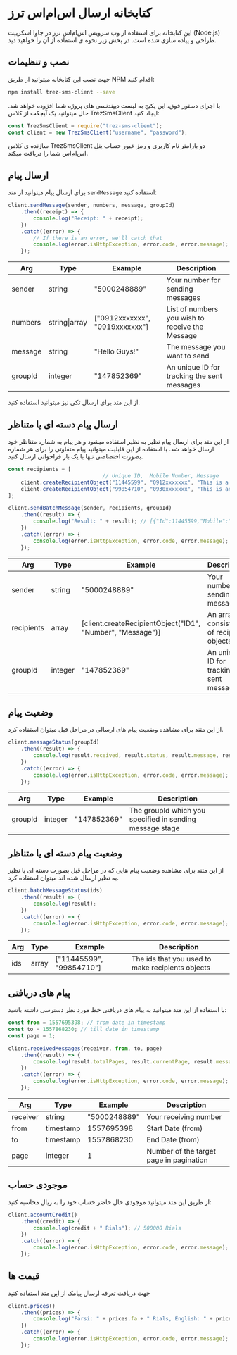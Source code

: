 # کتابخانه ارسال اس‌ام‌اس ترز

این کتابخانه برای استفاده از وب سرویس اس‌ام‌اس ترز در جاوا اسکریپت (Node.js) طراحی و پیاده سازی شده است. در بخش زیر نحوه ی استفاده از آن را خواهید دید.

## نصب و تنظیمات

جهت نصب این کتابخانه میتوانید از طریق NPM اقدام کنید:
```bash
npm install trez-sms-client --save
```
با اجرای دستور فوق، این پکیج به لیست دیپندنسی های پروژه شما افزوده خواهد شد. حال میتوانید یک آبجکت از کلاس TrezSmsClient ایجاد کنید:
```js
const TrezSmsClient = require("trez-sms-client");
const client = new TrezSmsClient("username", "password");
```
سازنده ی کلاس TrezSmsClient دو پارامتر نام کاربری و رمز عبور حساب پنل اس‌ام‌اس شما را دریافت میکند.


## ارسال پیام

برای ارسال پیام میتوانید از متد `sendMessage` استفاده کنید:
```js
client.sendMessage(sender, numbers, message, groupId)
	.then((receipt) => {
		console.log("Receipt: " + receipt);
	})
	.catch((error) => {
		// If there is an error, we'll catch that
		console.log(error.isHttpException, error.code, error.message);
	});
```
| Arg | Type | Example | Description |
|--|--|--|--|
| sender | string | "5000248889" | Your number for sending messages |
| numbers | string\|array | ["0912xxxxxxx", "0919xxxxxxx"] | List of numbers you wish to receive the Message
| message | string | "Hello Guys!" | The message you want to send |
| groupId | integer | "147852369" | An unique ID for tracking the sent messages |

از این متد برای ارسال تکی نیز میتوانید استفاده کنید.


## ارسال پیام دسته ای یا متناظر

از این متد برای ارسال پیام نظیر به نظیر استفاده میشود و هر پیام به شماره متناظر خود ارسال خواهد شد. با استفاده از این قابلیت میتوانید پیام متفاوتی را برای هر شماره بصورت اختصاصی تنها با یک بار فراخوانی ارسال کتید.

```js
const recipients = [
							  // Unique ID,  Mobile Number, Message
	client.createRecipientObject("11445599", "0912xxxxxxx", "This is a message"),
	client.createRecipientObject("99854710", "0930xxxxxxx", "This is another message"),
];

client.sendBatchMessage(sender, recipients, groupId)
	.then((result) => {
		console.log("Result: " + result); // [{"Id":11445599,"Mobile":"09123456789","Result":2000}, {"Id":99854710,"Mobile":"09301234567","Result":2001}]
	})
	.catch((error) => {
		console.log(error.isHttpException, error.code, error.message);
	});
```

| Arg | Type | Example | Description |
|--|--|--|--|
| sender | string | "5000248889" | Your number for sending messages |
| recipients | array | [client.createRecipientObject("ID1", "Number", "Message")] | An array consisted of recipient objects
| groupId | integer | "147852369" | An unique ID for tracking the sent messages |

## وضعیت پیام

از این متند برای مشاهده وضعیت پیام های ارسالی در مراحل قبل میتوان استفاده کرد.

```js
client.messageStatus(groupId)
	.then((result) => {
		console.log(result.received, result.status, result.message, result.number);
	})
	.catch((error) => {
		console.log(error.isHttpException, error.code, error.message);
	});
```

| Arg | Type | Example | Description |
|--|--|--|--|
| groupId | integer | "147852369" | The groupId which you specified in sending message stage |

## وضعیت پیام دسته ای یا متناظر

از این متند برای مشاهده وضعیت پیام هایی که در مراحل قبل بصورت دسته ای یا نظیر به نظیر ارسال شده اند میتوان استفاده کرد.

```js
client.batchMessageStatus(ids)
	.then((result) => {
		console.log(result);
	})
	.catch((error) => {
		console.log(error.isHttpException, error.code, error.message);
	});
```

| Arg | Type | Example | Description |
|--|--|--|--|
| ids | array | ["11445599", "99854710"] | The ids that you used to make recipients objects |

## پیام های دریافتی

با استفاده از این متد میتوانید به پیام های دریافتی خط مورد نظر دسترسی داشته باشید:

```js
const from = 1557695398; // from date in timestamp
const to = 1557868230; // till date in timestamp
const page = 1;

client.receivedMessages(receiver, from, to, page)
	.then((result) => {
		console.log(result.totalPages, result.currentPage, result.messages); // 10, 1, [{from: 09381234567, date: 1557695511, message: 'سلام'}]
	})
	.catch((error) => {
		console.log(error.isHttpException, error.code, error.message);
	});
```

| Arg | Type | Example | Description |
|--|--|--|--|
| receiver | string | "5000248889" | Your receiving number |
| from | timestamp | 1557695398 | Start Date (from) |
| to | timestamp | 1557868230 | End Date (from) |
| page | integer | 1 | Number of the target page in pagination |


## موجودی حساب

از طریق این متد میتوانید موجودی حال حاضر حساب خود را به ریال محاسبه کنید:

```js
client.accountCredit()
	.then((credit) => {
		console.log(credit + " Rials"); // 500000 Rials
	})
	.catch((error) => {
		console.log(error.isHttpException, error.code, error.message);
	});
```

## قیمت ها

جهت دریافت تعرفه ارسال پیامک از این متد استفاده کنید

```js
client.prices()
	.then((prices) => {
		console.log("Farsi: " + prices.fa + " Rials, English: " + prices.en + " Rials"); // Farsi: 129 Rials, English: 295 Rials
	})
	.catch((error) => {
		console.log(error.isHttpException, error.code, error.message);
	});
```
